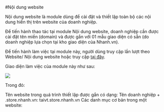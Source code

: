 #Nội dung website

Nội dung website là module dùng để cài đặt và thiết lập toàn bộ các nội dung hiển thị trên website của doanh nghiệp.

Để tiến hành thao tác tại module Nội dung website, doanh nghiệp cần được cài đặt tên miền (domain) và được gắn với 01 mẫu giao diện có sẵn (do doanh nghiệp lựa chọn tại kho giao diện của Nhanh.vn).

Để tiến hành làm việc tại module này, người dùng truy cập lần lượt theo Website/ Nội dung website hoặc truy cập [tại đây](https://new.nhanh.vn/website/content/index).

Giao diện làm việc của module này như sau:

![](https://raw.githubusercontent.com/nhanhapi/manual/master/docs/website/img/giao-dien-noi-dung-website.png)

Trong đó:

Tên website trong quá trình thiết lập được gắn có dạng: Tên doanh nghiệp + .store.nhanh.vn: taivt.store.nhanh.vn
Các danh mục cơ bản trong một website:
